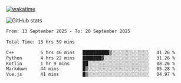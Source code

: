 [![wakatime](https://wakatime.com/badge/user/ef685785-b2de-4416-b5c6-df540c453238.svg)](https://wakatime.com/@ef685785-b2de-4416-b5c6-df540c453238)

![GitHub stats](https://github-readme-stats.vercel.app/api?username=songhahaha66)
<!--START_SECTION:waka-->

```txt
From: 13 September 2025 - To: 20 September 2025

Total Time: 13 hrs 59 mins

C++          5 hrs 46 mins   ██████████▒░░░░░░░░░░░░░░   41.26 %
Python       4 hrs 22 mins   ███████▓░░░░░░░░░░░░░░░░░   31.26 %
Kotlin       1 hr 9 mins     ██░░░░░░░░░░░░░░░░░░░░░░░   08.26 %
Markdown     44 mins         █▒░░░░░░░░░░░░░░░░░░░░░░░   05.28 %
Vue.js       41 mins         █▒░░░░░░░░░░░░░░░░░░░░░░░   04.97 %
```

<!--END_SECTION:waka-->

